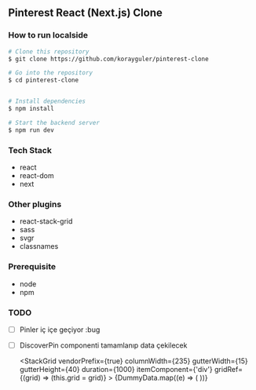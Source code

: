 ## Pinterest React (Next.js) Clone

### How to run localside

```bash
# Clone this repository
$ git clone https://github.com/korayguler/pinterest-clone

# Go into the repository
$ cd pinterest-clone


# Install dependencies
$ npm install

# Start the backend server
$ npm run dev

```

### Tech Stack

- react
- react-dom
- next

### Other plugins

- react-stack-grid
- sass
- svgr
- classnames

### Prerequisite

- node
- npm

### TODO

- [ ] Pinler iç içe geçiyor :bug
- [ ] DiscoverPin componenti tamamlanıp data çekilecek

  <StackGrid
  vendorPrefix={true}
  columnWidth={235}
  gutterWidth={15}
  gutterHeight={40}
  duration={1000}
  itemComponent={'div'}
  gridRef={(grid) => (this.grid = grid)} >
  {DummyData.map((e) => (
  <Pin
              className='pin'
              title='Test Pin'
              desc='Test pin for my pinterest clone'
              image={e.image}
              href='http://korayguler.com/'
            />
  ))}
  </StackGrid>
